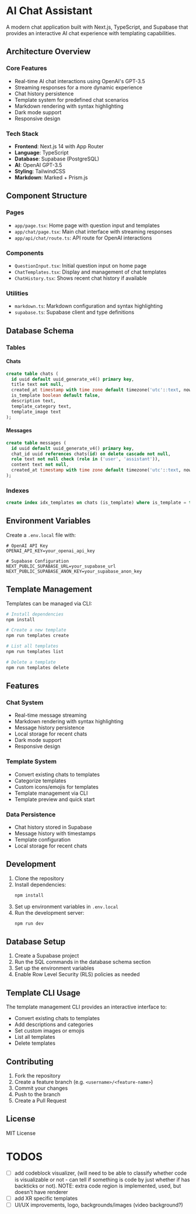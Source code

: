 # AI Chat Assistant

A modern chat application built with Next.js, TypeScript, and Supabase that provides an interactive AI chat experience with templating capabilities.

## Architecture Overview

### Core Features
- Real-time AI chat interactions using OpenAI's GPT-3.5
- Streaming responses for a more dynamic experience
- Chat history persistence
- Template system for predefined chat scenarios
- Markdown rendering with syntax highlighting
- Dark mode support
- Responsive design

### Tech Stack
- **Frontend**: Next.js 14 with App Router
- **Language**: TypeScript
- **Database**: Supabase (PostgreSQL)
- **AI**: OpenAI GPT-3.5
- **Styling**: TailwindCSS
- **Markdown**: Marked + Prism.js

## Component Structure

### Pages
- `app/page.tsx`: Home page with question input and templates
- `app/chat/page.tsx`: Main chat interface with streaming responses
- `app/api/chat/route.ts`: API route for OpenAI interactions

### Components
- `QuestionInput.tsx`: Initial question input on home page
- `ChatTemplates.tsx`: Display and management of chat templates
- `ChatHistory.tsx`: Shows recent chat history if available

### Utilities
- `markdown.ts`: Markdown configuration and syntax highlighting
- `supabase.ts`: Supabase client and type definitions

## Database Schema

### Tables

#### Chats
```sql
create table chats (
  id uuid default uuid_generate_v4() primary key,
  title text not null,
  created_at timestamp with time zone default timezone('utc'::text, now()) not null,
  is_template boolean default false,
  description text,
  template_category text,
  template_image text
);
```

#### Messages
```sql
create table messages (
  id uuid default uuid_generate_v4() primary key,
  chat_id uuid references chats(id) on delete cascade not null,
  role text not null check (role in ('user', 'assistant')),
  content text not null,
  created_at timestamp with time zone default timezone('utc'::text, now()) not null
);
```

### Indexes
```sql
create index idx_templates on chats (is_template) where is_template = true;
```

## Environment Variables

Create a `.env.local` file with:

```env
# OpenAI API Key
OPENAI_API_KEY=your_openai_api_key

# Supabase Configuration
NEXT_PUBLIC_SUPABASE_URL=your_supabase_url
NEXT_PUBLIC_SUPABASE_ANON_KEY=your_supabase_anon_key
```

## Template Management

Templates can be managed via CLI:

```bash
# Install dependencies
npm install

# Create a new template
npm run templates create

# List all templates
npm run templates list

# Delete a template
npm run templates delete
```

## Features

### Chat System
- Real-time message streaming
- Markdown rendering with syntax highlighting
- Message history persistence
- Local storage for recent chats
- Dark mode support
- Responsive design

### Template System
- Convert existing chats to templates
- Categorize templates
- Custom icons/emojis for templates
- Template management via CLI
- Template preview and quick start

### Data Persistence
- Chat history stored in Supabase
- Message history with timestamps
- Template configuration
- Local storage for recent chats

## Development

1. Clone the repository
2. Install dependencies:
   ```bash
   npm install
   ```
3. Set up environment variables in `.env.local`
4. Run the development server:
   ```bash
   npm run dev
   ```

## Database Setup

1. Create a Supabase project
2. Run the SQL commands in the database schema section
3. Set up the environment variables
4. Enable Row Level Security (RLS) policies as needed

## Template CLI Usage

The template management CLI provides an interactive interface to:
- Convert existing chats to templates
- Add descriptions and categories
- Set custom images or emojis
- List all templates
- Delete templates

## Contributing

1. Fork the repository
2. Create a feature branch (e.g. `<username>/<feature-name>`)
3. Commit your changes
4. Push to the branch
5. Create a Pull Request

## License

MIT License

# TODOS
- [ ] add codeblock visualizer, (will need to be able to classify whether code is visualizable or not - can tell if something is code by just whether if has backticks or not). NOTE: extra code region is implemented, used, but doesn't have renderer
- [ ] add XR specific templates
- [ ] UI/UX improvements, logo, backgrounds/images (video background?)